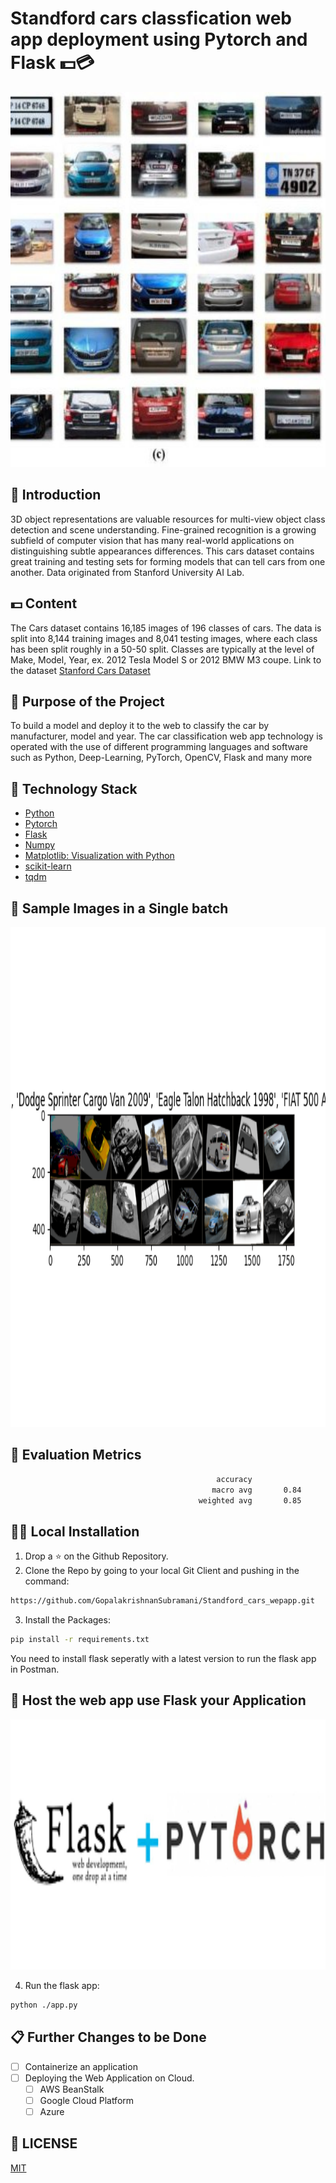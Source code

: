 # Standford cars classfication web app deployment using Pytorch and Flask 💵💳

<p align="center">
  <img width="800" height="600" src="imgs/cars.jpg">
</p>

## 📌 Introduction

3D object representations are valuable resources for multi-view object class detection and scene understanding. Fine-grained recognition is a growing subfield of computer vision that has many real-world applications on distinguishing subtle appearances differences. This cars dataset contains great training and testing sets for forming models that can tell cars from one another. Data originated from Stanford University AI Lab.

## 💵 Content
The Cars dataset contains 16,185 images of 196 classes of cars. The data is split into 8,144 training images and 8,041 testing images, where each class has been split roughly in a 50-50 split. Classes are typically at the level of Make, Model, Year, ex. 2012 Tesla Model S or 2012 BMW M3 coupe.
Link to the dataset [Stanford Cars Dataset](https://www.kaggle.com/datasets/jessicali9530/stanford-cars-dataset)
## 🎯 Purpose of the Project
To build a model and deploy it to the web to classify the car by manufacturer, model and year. The car classification web app technology is operated with the use of different programming languages and software such as Python, Deep-Learning, PyTorch, OpenCV, Flask and many more

## 🏁 Technology Stack

* [Python](https://python.org/)
* [Pytorch](https://pytorch.org/)
* [Flask](https://github.com/pallets/flask)
* [Numpy](https://numpy.org/)
* [Matplotlib: Visualization with Python](https://matplotlib.org/)
* [scikit-learn](https://scikit-learn.org)
* [tqdm](https://github.com/tqdm/tqdm)

## 🎯 Sample Images in a Single batch

<p align="center">
  <img width="800" height="800" src="imgs/single_batch.png">
</p>

## 🎯 Evaluation Metrics

```sh
                                              accuracy                           0.84      8041
                                             macro avg       0.84      0.85      0.84      8041
                                          weighted avg       0.85      0.84      0.84      8041
```

## 🏃‍♂️ Local Installation

1. Drop a ⭐ on the Github Repository. 
2. Clone the Repo by going to your local Git Client and pushing in the command: 

```sh
https://github.com/GopalakrishnanSubramani/Standford_cars_wepapp.git
```
3. Install the Packages: 
```sh
pip install -r requirements.txt
```
You need to install flask seperatly with a latest version to run the flask app in Postman.

## 🎯 Host the web app use Flask your Application

<p align="center">
  <img width="800" height="400" src="imgs/flask.png">
</p>

4. Run the flask app: 
```sh
python ./app.py
```

## 📋 Further Changes to be Done
- [ ] Containerize an application
- [ ] Deploying the Web Application on Cloud.
     - [ ] AWS BeanStalk
     - [ ] Google Cloud Platform
     - [ ] Azure
     
## 📜 LICENSE

[MIT](https://github.com/git/git-scm.com/blob/main/MIT-LICENSE.txt)
    
